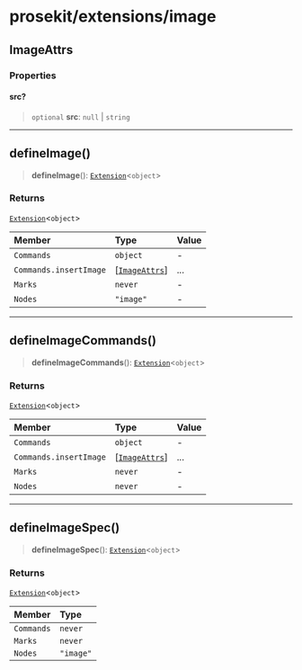 # prosekit/extensions/image

<a id="ImageAttrs" name="ImageAttrs"></a>

## ImageAttrs

### Properties

<a id="src" name="src"></a>

#### src?

> `optional` **src**: `null` \| `string`

***

<a id="defineImage" name="defineImage"></a>

## defineImage()

> **defineImage**(): [`Extension`](../core.md#ExtensionT)\<`object`\>

### Returns

[`Extension`](../core.md#ExtensionT)\<`object`\>

| Member | Type | Value |
| :------ | :------ | :------ |
| `Commands` | `object` | - |
| `Commands.insertImage` | [[`ImageAttrs`](image.md#ImageAttrs)] | ... |
| `Marks` | `never` | - |
| `Nodes` | `"image"` | - |

***

<a id="defineImageCommands" name="defineImageCommands"></a>

## defineImageCommands()

> **defineImageCommands**(): [`Extension`](../core.md#ExtensionT)\<`object`\>

### Returns

[`Extension`](../core.md#ExtensionT)\<`object`\>

| Member | Type | Value |
| :------ | :------ | :------ |
| `Commands` | `object` | - |
| `Commands.insertImage` | [[`ImageAttrs`](image.md#ImageAttrs)] | ... |
| `Marks` | `never` | - |
| `Nodes` | `never` | - |

***

<a id="defineImageSpec" name="defineImageSpec"></a>

## defineImageSpec()

> **defineImageSpec**(): [`Extension`](../core.md#ExtensionT)\<`object`\>

### Returns

[`Extension`](../core.md#ExtensionT)\<`object`\>

| Member | Type |
| :------ | :------ |
| `Commands` | `never` |
| `Marks` | `never` |
| `Nodes` | `"image"` |
